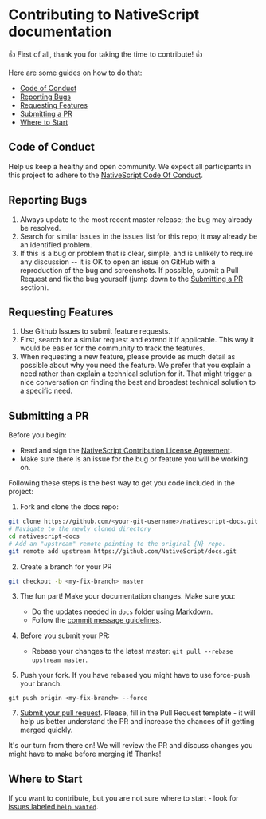 # Contributing to NativeScript documentation

:+1: First of all, thank you for taking the time to contribute! :+1:

Here are some guides on how to do that:

<!-- TOC depthFrom:2 -->

- [Code of Conduct](#code-of-conduct)
- [Reporting Bugs](#reporting-bugs)
- [Requesting Features](#requesting-features)
- [Submitting a PR](#submitting-a-pr)
- [Where to Start](#where-to-start)

<!-- /TOC -->

##  Code of Conduct
Help us keep a healthy and open community. We expect all participants in this project to adhere to the [NativeScript Code Of Conduct](https://github.com/NativeScript/codeofconduct).


## Reporting Bugs

1. Always update to the most recent master release; the bug may already be resolved.
2. Search for similar issues in the issues list for this repo; it may already be an identified problem.
3. If this is a bug or problem that is clear, simple, and is unlikely to require any discussion -- it is OK to open an issue on GitHub with a reproduction of the bug and screenshots. If possible, submit a Pull Request and fix the bug yourself (jump down to the [Submitting a PR](#submitting-a-pr) section).

## Requesting Features

1. Use Github Issues to submit feature requests.
2. First, search for a similar request and extend it if applicable. This way it would be easier for the community to track the features.
3. When requesting a new feature, please provide as much detail as possible about why you need the feature. We prefer that you explain a need rather than explain a technical solution for it. That might trigger a nice conversation on finding the best and broadest technical solution to a specific need.

## Submitting a PR

Before you begin:
* Read and sign the [NativeScript Contribution License Agreement](http://www.nativescript.org/cla).
* Make sure there is an issue for the bug or feature you will be working on.

Following these steps is the best way to get you code included in the project:

1. Fork and clone the docs repo:
```bash
git clone https://github.com/<your-git-username>/nativescript-docs.git
# Navigate to the newly cloned directory
cd nativescript-docs
# Add an "upstream" remote pointing to the original {N} repo.
git remote add upstream https://github.com/NativeScript/docs.git
```

2. Create a branch for your PR
```bash
git checkout -b <my-fix-branch> master
```

3. The fun part! Make your documentation changes. Make sure you:
    - Do the updates needed in `docs` folder using [Markdown](https://guides.github.com/features/mastering-markdown/).
    - Follow the [commit message guidelines](https://github.com/NativeScript/NativeScript/blob/master/CONTRIBUTING.md#-commit-message-guidelines).

5. Before you submit your PR:
    - Rebase your changes to the latest master: `git pull --rebase upstream master`.

6. Push your fork. If you have rebased you might have to use force-push your branch:
```
git push origin <my-fix-branch> --force
```

7. [Submit your pull request](https://github.com/NativeScript/docs/compare). Please, fill in the Pull Request template - it will help us better understand the PR and increase the chances of it getting merged quickly.

It's our turn from there on! We will review the PR and discuss changes you might have to make before merging it! Thanks! 


## Where to Start

If you want to contribute, but you are not sure where to start - look for [issues labeled `help wanted`](https://github.com/NativeScript/docs/issues?q=is%3Aopen+is%3Aissue+label%3A%22help+wanted%22).
